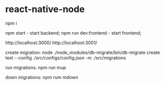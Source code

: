 # react-native-node


npm i

npm start  - start backend;
npm run dev:frontend - start frontend;


http://localhost:3000/
http://localhost:3001/



create migration:
node ./node_modules/db-migrate/bin/db-migrate create test --config ./src/configs/config.json -m ./src/migrations

run migrations: 
npm run mup

down migrations:
npm rum mdown
